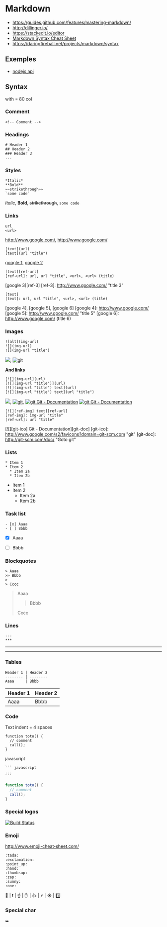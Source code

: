 # Markdown

- https://guides.github.com/features/mastering-markdown/
- http://dillinger.io/
- https://stackedit.io/editor
- [Markdown Syntax Cheat Sheet](http://markable.in/file/aa191728-9dc7-11e1-91c7-984be164924a/)
- https://daringfireball.net/projects/markdown/syntax

## Exemples

- [nodejs api](https://github.com/nodejs/node/tree/master/doc/api)


## Syntax

with = 80 col


### Comment

    <!-- Comment -->


### Headings

    # Header 1
    ## Header 2
    ### Header 3
    ...

### Styles

    *Italic*
    **Bold**
    ~~strikethrough~~
    `some code`

*Italic*,
**Bold**,
~~strikethrough~~,
`some code`


### Links

    url
    <url>

http://www.google.com/,
<http://www.google.com/>

    [text](url)
    [text](url "title")

[google 1](http://www.google.com/),
[google 2](http://www.google.com/ "title 2")

    [text][ref-url]
    [ref-url]: url, url "title", <url>, <url> (title)

[google 3][ref-3]
[ref-3]: http://www.google.com/ "title 3"
  
    [text]
    [text]: url, url "title", <url>, <url> (title)

[google 4], [google 5], [google 6]
[google 4]: http://www.google.com/
[google 5]: http://www.google.com/ "title 5"
[google 6]: <http://www.google.com/> (title 6)


### Images

    ![alt](img-url)
    ![](img-url)
    ![](img-url "title")

![](http://www.google.com/s2/favicons?domain=git-scm.com),
![](http://www.google.com/s2/favicons?domain=git-scm.com "git")

**And links**

    [![](img-url](url)
    [![](img-url "title")](url)
    [![](img-url "title") text](url)
    [![](img-url "title") text](url "title")

[![](http://www.google.com/s2/favicons?domain=git-scm.com)](http://git-scm.com/doc/),
[![](http://www.google.com/s2/favicons?domain=git-scm.com "git")](http://git-scm.com/doc/),
[![](http://www.google.com/s2/favicons?domain=git-scm.com "git") Git - Documentation](http://git-scm.com/doc/)
[![](http://www.google.com/s2/favicons?domain=git-scm.com "git") Git - Documentation](http://git-scm.com/doc/ "Goto git")

    [![][ref-img] text][ref-url]
    [ref-img]: img-url "title"
    [ref-url]: url "title"

[![][git-ico] Git - Documentation][git-doc]
[git-ico]: http://www.google.com/s2/favicons?domain=git-scm.com "git"
[git-doc]: http://git-scm.com/doc/ "Goto git"


### Lists

    * Item 1
    * Item 2
      * Item 2a
      * Item 2b

* Item 1
* Item 2
  * Item 2a
  * Item 2b


### Task list

    - [x] Aaaa
    - [ ] Bbbb

- [x] Aaaa
- [ ] Bbbb


### Blockquotes

    > Aaaa
    >> Bbbb
    >
    > Cccc

> Aaaa
>> Bbbb
>
> Cccc


### Lines

    ---
    ***

---
***


### Tables

    Header 1 | Header 2
    -------- | --------
    Aaaa     | Bbbb

Header 1 | Header 2
-------- | --------
Aaaa     | Bbbb


### Code

Text indent = 4 spaces

    function toto() {
      // comment
      call();
    }

javascript

    ``` javascript
    ...
    ```

``` javascript
function toto() {
  // comment
  call();
}
```

### Special logos

[![Build Status](https://travis-ci.org/ekalinin/github-markdown-toc.svg?branch=master)](https://travis-ci.org/ekalinin/github-markdown-toc)


### Emoji

http://www.emoji-cheat-sheet.com/

    :tada:
    :exclamation:
    :point_up:
    :hand:
    :thumbsup:
    :zap:
    :sunny:
    :one:

:tada: |
:exclamation: |
:point_up: |
:hand: |
:thumbsup: |
:zap: |
:sunny: |
:one:


### Special char

➥
